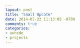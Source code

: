 ```yaml
---
layout: post
title: "Small Update"
date: 2014-05-22 11:13:05 -0700
comments: true
categories: 
- uwhcde
- projects
---
```

